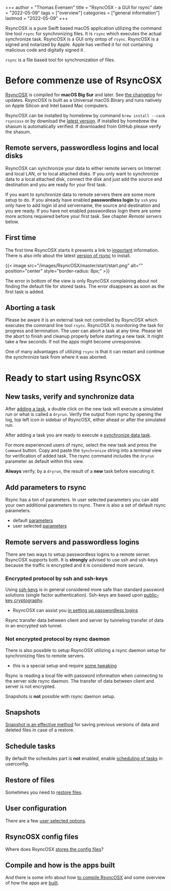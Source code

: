 +++
author = "Thomas Evensen"
title = "RsyncOSX - a GUI for rsync"
date = "2022-05-09"
tags = ["overview"]
categories = ["general information"]
lastmod = "2022-05-09"
+++

RsyncOSX is a pure Swift based macOS application utilizing the command line tool `rsync` for synchronizing files. It is `rsync` which executes the actual synchronize task. RsyncOSX is a GUI only ontop of `rsync`. RsyncOSX is a signed and notarized by Apple. Apple has verified it for not containing malicious code and digitally signed it . 

`rsync` is a file based tool for synchronization of files.

# Before commenze use of RsyncOSX

[RsyncOSX](https://github.com/rsyncOSX/RsyncOSX/releases) is compiled for **macOS Big Sur** and later. See [the changelog](/post/changelog/) for updates. RsyncOSX is built as a Universal macOS Binary and runs natively on Apple Silicon and Intel based Mac computers.

RsyncOSX can be installed by homebrew by command `brew install --cask rsyncosx` or by download the [latest version](https://github.com/rsyncOSX/RsyncOSX/releases). If installed by homebrew the shasum is automatically verified. If downloaded from GitHub please verify the shasum.

## Remote servers, passwordless logins and local disks

RsyncOSX can synchronize your data to either remote servers on Internet and local LAN, or to local attached disks. If you only want to synchronize data to a local attached disk, connect the disk and just add the source and destination and you are ready for your first task. 

If you want to synchronize data to remote servers there are some more setup to do. If you already have enabled **passwordless login** by `ssh` you only have to add login id and servername, the source and destination and you are ready.  If you have not enabled  passwordless login there are some more actions requiered before your first task. See chapter *Remote servers* below.

## First time

The first time RsyncOSX starts it presents a link to [important](/post/important/) information. There is also info about the latest [version of rsync](/post/rsync/) to install.

{{< image src="/images/RsyncOSX/master/start/start.png" alt="" position="center" style="border-radius: 8px;" >}}

The error in bottom of the view is only RsyncOSX complaining about not finding the default file for stored tasks. The error disappears as soon as the first task is added.

## Aborting a task

Please be aware it is an external task not controlled by RsyncOSX which executes the command line tool `rsync`. RsyncOSX is monitoring the task for progress and termination. The user can abort a task at any time. Please let the abort to finish and cleanup properly before starting a new task. It might take a few seconds. If not the apps might become unresponsive.

One of many advantages of utilizing `rsync` is that it can restart and continue the synchronize task from where it was aborted.

# Ready to start using RsyncOSX

## New tasks, verify and synchronize data

After [adding a task](/post/addconfigurations/), a double click on the new task will execute a simulated run or what is called a `dryrun`. Verify the output from rsync by opening the log, top left icon in sidebar of RsyncOSX, either ahead or after the simulated run. 

After adding a task you are ready to execute a [synchronize data task](/post/singletask/).

For more experienced users of rsync, select the new task and press the `Command` button. Copy and paste the `Synchronize` string into a terminal view for verification of added task. The rsync command includes the `dryrun` parameter as default within this view. 

**Always** verify, by a `dryrun`,  the result of a **new** task before executing it.

## Add parameters to rsync

Rsync has a ton of parameters. In user selected parameters you can add your own additional parameters to rsync. There is also a set of default rsync parameters.

- default [parameters](/post/rsyncparameters)
- user selected [parameters](/post/userparameters/)

## Remote servers and passwordless logins

There are two ways to setup passwordless logins to a remote server. RsyncOSX supports both. It is **strongly** advised to use ssh and ssh-keys because the traffic is encrypted and it is considered more secure.

### Encrypted protocol by ssh and ssh-keys

Using [ssh-keys](https://wiki.archlinux.org/index.php/SSH_keys) is in general considered more safe than standard password solutions (single factor authentication). Ssh-keys are based upon [public-key cryptography](https://en.wikipedia.org/wiki/Public-key_cryptography).

- RsyncOSX can assist you [in setting up passwordless logins](/post/ssh/)

Rsync transfer data between client and server by tunneling transfer of data in an encrypted ssh tunnel.

### Not encrypted protocol by rsync daemon

There is also possible to setup RsyncOSX utilizing a rsync daemon setup for synchronizing files to remote servers.

- this is a special setup and require [some tweaking](/post/rsyncdaemon/)

Rsync is reading a local file with password information when connecting to the server side rsync daemon. The transfer of data between client and server is not encrypted.

Snapshots is **not** possible with rsync daemon setup.

## Snapshots

[Snapshot is an effective method](/post/snapshots/) for saving previous versions of data and deleted files in case of a restore.

## Schedule tasks

By default the schedules part is **not** enabled, enable [scheduling of tasks](/post/scheduletasks/) in userconfig.

## Restore of files

Sometimes you need to [restore files](/post/restore/).

## User configuration

There are a few [user selected options](/post/userconfiguration/).

## RsyncOSX config files

Where does RsyncOSX [stores the config files](/post/configfiles/)?

## Compile and how is the apps built

And there is some info about how [to compile RsyncOSX](/post/compile/) and some overview of how the apps are [built](/post/built/).
